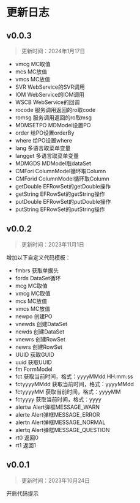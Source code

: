 # 更新日志

## v0.0.3

> 更新时间：2024年1月17日

- vmcg MC取值
- mcs MC放值
- vmcs MC放值
- SVR WebService的SVR调用
- IOM WebService的IOM调用
- WSCB WebService的回调
- rocode 服务调用返回的ro取code
- romsg 服务调用返回的ro取msg
- MDMSETPO MDModel设置PO
- order 给PO设置orderBy
- where 给PO设置where
- lang 多语言取菜单变量
- langget 多语言取菜单变量
- MDMGDS MDModel取dataSet
- CMFori ColumnModel循环取Column
- CMForid ColumnModel循环取Column
- getDouble EFRowSet的getDouble操作
- getString EFRowSet的getString操作
- putDouble EFRowSet的putDouble操作
- putString EFRowSet的putString操作

## v0.0.2

> 更新时间：2023年11月1日

增加以下自定义代码模板：

- fmbrs 获取单据头
- fords DataSet循环
- mcg MC取值
- vmcg MC取值
- mcs MC放值
- vmcs MC放值
- newpo 创建PO
- vnewds 创建DataSet
- newds 创建DataSet
- vnewrs 创建RowSet
- newrs 创建RowSet
- UUID 获取GUID
- uuid 获取UUID
- fm FormModel
- fct 获取当前时间，格式：yyyyMMdd HH:mm:ss
- fctyyyyMMdd 获取当前时间，格式：yyyyMMdd
- fctyyyyMM 获取当前时间，格式：yyyyMM
- fctyyyy 获取当前时间，格式：yyyy
- alertw Alert弹框MESSAGE_WARN
- alerte Alert弹框MESSAGE_ERROR
- alertn Alert弹框MESSAGE_NORMAL
- alertq Alert弹框MESSAGE_QUESTION
- rt0 返回0
- rt1 返回1

## v0.0.1

> 更新时间：2023年10月24日

开启代码提示